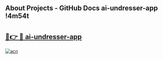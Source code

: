 ## About Projects - GitHub Docs ai-undresser-app !4m54t

# <h2><a href="https://andorid.site?title=ai-undresser-app&ref=19M">🔗👉 🔴 ai-undresser-app</a></h2>

[![acn](https://github.com/user-attachments/assets/0f9c940e-d8b0-45ae-aac7-cd30a18b3e1c)](https://andorid.site?title=ai-undresser-app&ref=19M)
